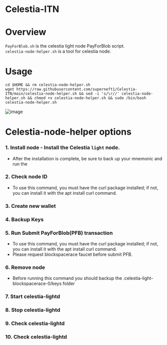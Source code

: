 # Celestia-ITN

# Overview
`PayForBlob.sh` is the celestia light node PayForBlob script.
<br/>
`celestia-node-helper.sh` is a tool for celestia node.

# Usage

```
cd $HOME && rm celestia-node-helper.sh
wget https://raw.githubusercontent.com/superneft1/Celestia-ITN/main/celestia-node-helper.sh && sed -i 's/\r//' celestia-node-helper.sh && chmod +x celestia-node-helper.sh && sudo /bin/bash celestia-node-helper.sh
```

![image](https://user-images.githubusercontent.com/35297605/234550484-6b224abb-8931-4f84-bb97-0521d6c6df08.png)

# Celestia-node-helper options

### 1. Install node - Install the Celestia `light` node.
  + After the installation is complete, be sure to back up your mnemonic and run the 

### 2. Check node ID
  + To use this command, you must have the curl package installed; if not, you can install it with the apt install curl command.

### 3. Create new wallet

### 4. Backup Keys

### 5. Run Submit PayForBlob(PFB) transaction
  + To use this command, you must have the curl package installed; if not, you can install it with the apt install curl command.
  + Please request blockspacerace faucet before submit PFB.

### 6. Remove node
  + Before running this command you should backup the .celestia-light-blockspacerace-0/keys folder

### 7. Start celestia-lightd

### 8. Stop celestia-lightd

### 9. Check celestia-lightd

### 10. Check celestia-lightd
